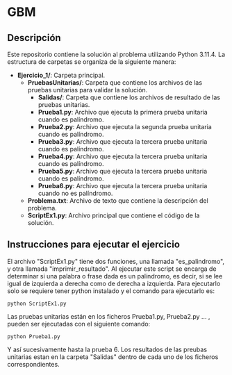 # GBM

## Descripción

Este repositorio contiene la solución al problema utilizando Python 3.11.4. La estructura de carpetas se organiza de la siguiente manera:

- **Ejercicio_1/**: Carpeta principal.
  - **PruebasUnitarias/**: Carpeta que contiene los archivos de las pruebas unitarias para validar la solución.
      - **Salidas/**: Carpeta que contiene los archivos de resultado de las pruebas unitarias.
      - **Prueba1.py**: Archivo que ejecuta la primera prueba unitaria cuando es palíndromo.
      - **Prueba2.py**: Archivo que ejecuta la segunda prueba unitaria cuando es palíndromo.
      - **Prueba3.py**: Archivo que ejecuta la tercera prueba unitaria cuando es palíndromo.
      - **Prueba4.py**: Archivo que ejecuta la tercera prueba unitaria cuando es palíndromo.
      - **Prueba5.py**: Archivo que ejecuta la tercera prueba unitaria cuando es palíndromo.
      - **Prueba6.py**: Archivo que ejecuta la tercera prueba unitaria cuando no es palíndromo.
  - **Problema.txt**: Archivo de texto que contiene la descripción del problema.
  - **ScriptEx1.py**: Archivo principal que contiene el código de la solución.

## Instrucciones para ejecutar el ejercicio

El archivo  "ScriptEx1.py" tiene dos funciones, una llamada "es_palindromo", y otra llamada "imprimir_resultado". Al ejecutar 
este script se encarga de determinar si una palabra o frase dada es un palíndromo, es decir, si se lee igual de izquierda a derecha como de
derecha a izquierda. Para ejecutarlo solo se requiere tener python instalado y el comando para ejecutarlo es:
```shell
python ScriptEx1.py
```
Las pruebas unitarias  están en los ficheros Prueba1.py, Prueba2.py ... , pueden ser ejecutadas con el siguiente comando:
```shell
python Prueba1.py
```
Y así sucesivamente hasta la prueba 6.
Los resultados de las preubas unitarias estan en la carpeta  "Salidas" dentro de cada uno de los ficheros correspondientes.


